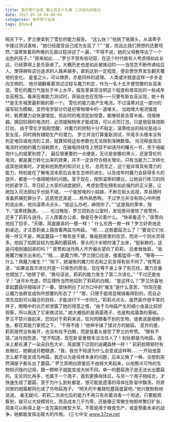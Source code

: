 ```yaml
---
title: 放开那个女巫 第七百五十九章 二次进化的能力
date: 2017-05-18 04:00:04
categories: 放开那个女巫
tags: [Duke]
---
```


隔天下午，罗兰便拿到了雪伦的能力报告。
“这么快？”他挑了挑眉头，从温蒂手中接过测试表格，“她已经接受自己成为女巫了？”
“是，而且比我们预想的还要坦然，”温蒂笑着将昨晚的见面过程讲述了一遍，“不得不说，她的父母教导出了一个出色的孩子。”
“原来如此……”罗兰不禁有些动容，在这个时代能有人考虑得如此长远，已经算得上是先驱者了。大概历史也是如此被推动的——当信念不断传递给后人，使得拥有这份追求的人越来越多，直到达到一定程度，便会使世界发生翻天覆地的变化。
星星之火，可以燎原，亦是同样的道理。
人类或许就是这样一步步走向文明的。
他仔细翻看着测试过程与魔力判定，作为一名十五岁便觉醒的女巫来说，雪伦的魔力气旋处于中上水平，报告里甚至注明这个程度和塔其拉的一些成年女巫相当。看来在做能力测试时，菲丽丝也在现场——只要有新女巫出现，她十有**是无冬城里最积极的那一个。
雪伦的能力是产生电流，不过温蒂对这一部分的描写较为模糊，显然电学部分仍是初等物理中的一道难关。
当她增大电流强度时，耗费魔力会快速增加，但此时的电流犹如惊雷，能够轻易击穿木板、烧熔铁器。换回较弱的电流时，必须接触物体才能成效，可以点亮灯泡，只是很容易烧断灯丝。
由于雪伦才刚刚觉醒，对魔力的控制十分不稳定，温蒂给出的结论是战斗型女巫，同时拥有辅助生产的潜力。
罗兰并没打算重新测试，毕竟手头根本没有判定电压或电流的工具，就算知晓这些参数也无法得到准确数值。
何况释放高压电流时对她的魔力消耗颇大，在输电持续性上明显不如谜月的曙光一号，至于电磁炮什么的就更别想了。
最后很重要的一点便是，无论是安娜的黑火，还是雪伦的电流，都是魔力转化出来的效果，并不一定会符合相关理论。只有当能力二次转化成其他效果时，才能和他熟悉的知识对上号。
总而言之，这个是非常具有潜力的能力，特别是在了解电流本质后会发生怎样的进化，以及成年时魔力会获得多大的提升，都是一个值得期待的问题。至于现在，按照温蒂的建议，让她自行练习的同时抓紧学习，早日赶上大家的进度就好。
考虑到雪伦拥有如此强烈的正义感，让她加入司法部似乎也挺不错。
一个能放电的小姑娘，不断在街头巡视，并且随时准备抓捕犯罪分子，这感觉还真是……格外熟悉啊。
不过罗兰并没有把心中所想的说出来，他向温蒂点点头，“就这么办吧，麻烦你了。”
“这是我的荣幸，陛下，”温蒂抚胸道。
……
吃过晚饭，罗兰回到办公室时，发现房间里除了夜莺外，还多了莉莉与谜月。三人围着办公桌，像是在争论着什么。
“快来看这个，”夜莺向他招了招手，“天哪，简直跟真的一模一样！”
什么东西一模一样？罗兰好奇地走到桌边，才注意到桌上摆放着两盆鸟吻菇。
“呃……这些蘑菇怎么了？”要说它们长得一样又不是，两盆蘑菇一个略有些干瘪，像是厨房里的存货，而另一个则水灵得多。他掐了掐那盆较为饱满的蘑菇柄，里头的汁水顿时涌了出来，“挺新鲜的，这是闪电刚摘回来的吗？”
夜莺和谜月两人齐齐偏头望向了莉莉。
后者耸耸肩，“我用魔力催生出来的。”
“哦……是魔力啊，”罗兰随口应道，接着猛得一愣，“等等——什么？用魔力催生？”
“陛下，她凝聚的魔力形态和之前变得有些不同了，”夜莺说道，“如果说首次进化时是一只紫色的爬虫，现在等于身上多了些花纹，魔力总量也增加了。”她顿了顿，“换句话说，莉莉的能力发生了第二次进化。”
“不过还是虫子！”谜月补充道，然后理所当然地招到了莉莉的白眼。
“是这样么？”罗兰欣喜地拿起蘑菇仔细端详了一番，很快明白了对方口中的“催生”是什么意思，“你现在能让魔力虫群变成你所想要的形态了？”
“嗯，只限于能用显微镜看得到的，而且必须先找到可以融合的目标，才能进行下一步同化。”莉莉点点头，虽然装作很平常的样子，眼睛中的光芒却泄露了她的得意之情，“由于鸟吻菇产生的细小虫苗比较好观察，所以我选了它来做试验。”
她大概指的是真菌孢子，也是构成菌类的基础。罗兰不禁兴奋起来，恐怕对于莉莉来说，任何肉眼看不到的生物，或者说是细微小虫，都在其能力掌控之下。
“干得不错！”他伸手揉了揉对方的脑袋。
意外的是，莉莉居然没有躲开，也没有给予白眼，而是低着头接受了罗兰的夸赞。
“哪有不错，”谜月抱怨道，“您不知道，现在卧室里根本没法住人了！到处都是鸟吻菇，连床上都长满了一朵朵白色大伞，简直跟下过雨的迷藏森林一样！”
莉莉脸颊顿时有些微红，她朝谜月瞪眼道，“我、我也不知道为什么会变成这样啊……一开始虫苗怎么都不能变成鸟吻菇，我还以为是母体本身的问题，后来又换了一株，没想到突然满屋子都长出了蘑菇。”
罗兰弄明白原委后不由得大笑起来，以他那点可怜的生物知识隐约记得，跟一颗种子就能变成大树不同，单一的蘑菇孢子是无法长出蘑菇的。无论同化再多，也属于一个孢子，直到更换母体后，与另一个孢子相结合，才快速生成了蘑菇。至于为什么到处都是，很可能是遗落的母体在卧室中飘荡，将房间里的细菌都同化成了鸟吻菇孢子。
“明天的午餐就吃蘑菇盛宴吧，”他兴致勃勃地说道。
毫无疑问，莉莉二次进化后的能力不再只有杀菌消毒一个用途，只要能观察到，就可以大规模转化，而且成本几乎为零，还能像正常微生物那样繁衍扩张，简直可以称得上是一支完美的微型大军。不管是用于粮食生产，或是预备未来的战争，她都能发挥出极大的作用。
(三七中文 www.37zw.net